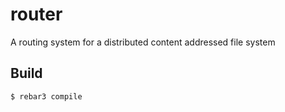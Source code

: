 router
=====

A routing system for a distributed content addressed file system

Build
-----

    $ rebar3 compile
